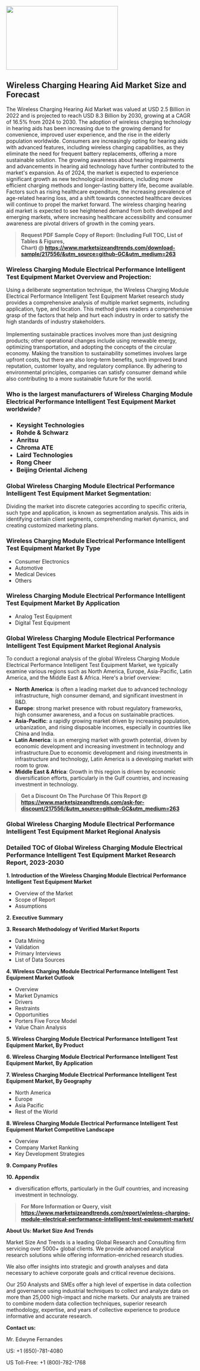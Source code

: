 <p><img class="alignnone size-medium wp-image-20088" src="https://ffe5etoiles.com/wp-content/uploads/2024/12/MST1-300x171.png" alt="" width="300" height="171" /></p><h2>Wireless Charging Hearing Aid Market Size and Forecast</h2><p>The Wireless Charging Hearing Aid Market was valued at USD 2.5 Billion in 2022 and is projected to reach USD 8.3 Billion by 2030, growing at a CAGR of 16.5% from 2024 to 2030. The adoption of wireless charging technology in hearing aids has been increasing due to the growing demand for convenience, improved user experience, and the rise in the elderly population worldwide. Consumers are increasingly opting for hearing aids with advanced features, including wireless charging capabilities, as they eliminate the need for frequent battery replacements, offering a more sustainable solution. The growing awareness about hearing impairments and advancements in hearing aid technology have further contributed to the market's expansion. As of 2024, the market is expected to experience significant growth as new technological innovations, including more efficient charging methods and longer-lasting battery life, become available. Factors such as rising healthcare expenditure, the increasing prevalence of age-related hearing loss, and a shift towards connected healthcare devices will continue to propel the market forward. The wireless charging hearing aid market is expected to see heightened demand from both developed and emerging markets, where increasing healthcare accessibility and consumer awareness are pivotal drivers of growth in the coming years. </p><blockquote id="" class=""><strong>Request PDF Sample Copy of Report: (Including Full TOC, List of Tables &amp; Figures, Chart)&nbsp;@&nbsp;<strong><a href="https://www.marketsizeandtrends.com/download-sample/217556/&utm_source=github-GC&utm_medium=263" target="_blank">https://www.marketsizeandtrends.com/download-sample/217556/&utm_source=github-GC&utm_medium=263</a></strong></strong></blockquote><h3 id="" class="">Wireless Charging Module Electrical Performance Intelligent Test Equipment Market&nbsp;Overview and Projection:</h3><p id="" class="">Using a deliberate segmentation technique, the Wireless Charging Module Electrical Performance Intelligent Test Equipment Market research study provides a comprehensive analysis of multiple market segments, including application, type, and location. This method gives readers a comprehensive grasp of the factors that help and hurt each industry in order to satisfy the high standards of industry stakeholders. <br /> <br />Implementing sustainable practices involves more than just designing products; other operational changes include using renewable energy, optimizing transportation, and adopting the concepts of the circular economy. Making the transition to sustainability sometimes involves large upfront costs, but there are also long-term benefits, such improved brand reputation, customer loyalty, and regulatory compliance. By adhering to environmental principles, companies can satisfy consumer demand while also contributing to a more sustainable future for the world.</p><h3 id="" class="">Who is the largest manufacturers of&nbsp;Wireless Charging Module Electrical Performance Intelligent Test Equipment Market worldwide?</h3><h3 class=""><p><ul><li>Keysight Technologies </li><li> Rohde & Schwarz </li><li> Anritsu </li><li> Chroma ATE </li><li> Laird Technologies </li><li> Rong Cheer </li><li> Beijing Oriental Jicheng</li></ul></p></h3><h3 id="" class="">Global&nbsp;Wireless Charging Module Electrical Performance Intelligent Test Equipment Market Segmentation:</h3><p id="" class="">Dividing the market into discrete categories according to specific criteria, such type and application, is known as segmentation analysis. This aids in identifying certain client segments, comprehending market dynamics, and creating customized marketing plans.</p><h3 id="" class="">Wireless Charging Module Electrical Performance Intelligent Test Equipment Market&nbsp;By Type</h3><p><p><ul><li>Consumer Electronics</li><li> Automotive</li><li> Medical Devices</li><li> Others</p></li></ul></p></p><h3 id="" class="">Wireless Charging Module Electrical Performance Intelligent Test Equipment Market&nbsp;By Application</h3><p class=""><p><ul><li>Analog Test Equipment</li><li> Digital Test Equipment</li></ul></p></p><h3 id="" class="">Global Wireless Charging Module Electrical Performance Intelligent Test Equipment Market Regional Analysis</h3><p id="" class="">To conduct a regional analysis of the global Wireless Charging Module Electrical Performance Intelligent Test Equipment Market, we typically examine various regions such as North America, Europe, Asia-Pacific, Latin America, and the Middle East &amp; Africa. Here's a brief overview:</p><ul><li><strong>North America</strong>: is often a leading market due to advanced technology infrastructure, high consumer demand, and significant investment in R&amp;D.</li><li><strong>Europe</strong>: strong market presence with robust regulatory frameworks, high consumer awareness, and a focus on sustainable practices.</li><li><strong>Asia-Pacific</strong>: a rapidly growing market driven by increasing population, urbanization, and rising disposable incomes, especially in countries like China and India.</li><li><strong>Latin America</strong>: is an emerging market with growth potential, driven by economic development and increasing investment in technology and infrastructure.Due to economic development and rising investments in infrastructure and technology, Latin America is a developing market with room to grow.</li><li><strong>Middle East &amp; Africa</strong>: Growth in this region is driven by economic diversification efforts, particularly in the Gulf countries, and increasing investment in technology.</li></ul><blockquote id="" class=""><strong>Get a Discount On The Purchase Of This Report @ <strong><a href="https://www.marketsizeandtrends.com/ask-for-discount/217556/&utm_source=github-GC&utm_medium=263" target="_blank">https://www.marketsizeandtrends.com/ask-for-discount/217556/&utm_source=github-GC&utm_medium=263</a></strong></strong></blockquote><h3 id="" class="">Global Wireless Charging Module Electrical Performance Intelligent Test Equipment Market Regional Analysis</h3><h3 id="" class="">Detailed TOC of Global Wireless Charging Module Electrical Performance Intelligent Test Equipment Market Research Report, 2023-2030</h3><p id="" class=""><strong>1. Introduction of the Wireless Charging Module Electrical Performance Intelligent Test Equipment Market</strong></p><ul><li>Overview of the Market</li><li>Scope of Report</li><li>Assumptions</li></ul><p id="" class=""><strong>2. Executive Summary</strong></p><p id="" class=""><strong>3. Research Methodology of Verified Market Reports</strong></p><ul><li>Data Mining</li><li>Validation</li><li>Primary Interviews</li><li>List of Data Sources</li></ul><p id="" class=""><strong>4. Wireless Charging Module Electrical Performance Intelligent Test Equipment Market Outlook</strong></p><ul><li>Overview</li><li>Market Dynamics</li><li>Drivers</li><li>Restraints</li><li>Opportunities</li><li>Porters Five Force Model</li><li>Value Chain Analysis</li></ul><p id="" class=""><strong>5. Wireless Charging Module Electrical Performance Intelligent Test Equipment Market, By Product</strong></p><p id="" class=""><strong>6. Wireless Charging Module Electrical Performance Intelligent Test Equipment Market, By Application</strong></p><p id="" class=""><strong>7. Wireless Charging Module Electrical Performance Intelligent Test Equipment Market, By Geography</strong></p><ul><li>North America</li><li>Europe</li><li>Asia Pacific</li><li>Rest of the World</li></ul><p id="" class=""><strong>8. Wireless Charging Module Electrical Performance Intelligent Test Equipment Market Competitive Landscape</strong></p><ul><li>Overview</li><li>Company Market Ranking</li><li>Key Development Strategies</li></ul><p id="" class=""><strong>9. Company Profiles</strong></p><p id="" class=""><strong>10. Appendix</strong></p><ul><li>diversification efforts, particularly in the Gulf countries, and increasing investment in technology.</li></ul><blockquote id="" class=""><strong>For More Information or Query, visit <strong><strong><a href="https://www.marketsizeandtrends.com/report/wireless-charging-module-electrical-performance-intelligent-test-equipment-market/" target="_blank">https://www.marketsizeandtrends.com/report/wireless-charging-module-electrical-performance-intelligent-test-equipment-market/</a></strong></strong></strong></blockquote><p id="" class=""><strong>About Us: Market Size And Trends</strong></p><p id="" class="">Market Size And Trends is a leading Global Research and Consulting firm servicing over 5000+ global clients. We provide advanced analytical research solutions while offering information-enriched research studies.</p><p id="" class="">We also offer insights into strategic and growth analyses and data necessary to achieve corporate goals and critical revenue decisions.</p><p id="" class="">Our 250 Analysts and SMEs offer a high level of expertise in data collection and governance using industrial techniques to collect and analyze data on more than 25,000 high-impact and niche markets. Our analysts are trained to combine modern data collection techniques, superior research methodology, expertise, and years of collective experience to produce informative and accurate research.</p><p id="" class=""><strong>Contact us:</strong></p><p id="" class="">Mr. Edwyne Fernandes</p><p id="" class="">US: +1 (650)-781-4080</p><p id="" class="">US Toll-Free: +1 (800)-782-1768</p>
